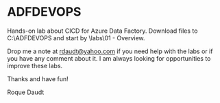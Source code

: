 # ADFDEVOPS
Hands-on lab about CICD for Azure Data Factory. Download files to C:\ADFDEVOPS and start by \labs\01 - Overview.

Drop me a note at rdaudt@yahoo.com if you need help with the labs or if you have any comment about it. 
I am always looking for opportunities to improve these labs.

Thanks and have fun!

Roque Daudt
